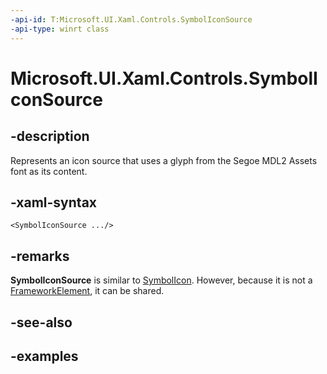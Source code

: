 ```yaml
---
-api-id: T:Microsoft.UI.Xaml.Controls.SymbolIconSource
-api-type: winrt class
---
```


<!-- Class syntax.
public class SymbolIconSource : IconSource, IconSource
-->

# Microsoft.UI.Xaml.Controls.SymbolIconSource

## -description

Represents an icon source that uses a glyph from the Segoe MDL2 Assets font as its content.

## -xaml-syntax

```xaml
<SymbolIconSource .../>
```

## -remarks

**SymbolIconSource** is similar to [SymbolIcon](/uwp/api/windows.ui.xaml.controls.symbolicon). However, because it is not a [FrameworkElement](/uwp/api/windows.ui.xaml.frameworkelement), it can be shared.

## -see-also

## -examples


